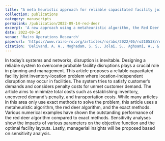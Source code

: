 ```yaml
---
title: "A meta heuristic approach for reliable capacitated facility joint inventory-location problem with round-trip transportation under imperfect information of disruption in a Fuzzy environment"
collection: publications
category: manuscripts
permalink: /publication/2022-09-14-red-deer
excerpt: 'A new approach using a metaheuristic algorithm, the Red Deer Algorithm, is proposed to tackle the complex facility joint inventory-location problem, outperforming traditional exact methods in minimizing total costs and satisfying customer demands amidst potential disruptions.'
date: 2022-09-14
venue: 'Rairo Operations Research'
paperurl: 'https://www.rairo-ro.org/articles/ro/abs/2022/05/ro210538/ro210538.html'
citation: 'Delivand, A. A., Moghadam, S. S., Jolai, S., Aghsami, A., & Jolai, F. (2022). A meta heuristic approach for reliable capacitated facility joint inventory-location problem with round-trip transportation under imperfect information of disruption in a Fuzzy environment. RAIRO-Operations Research, 56(5), 3311-3339.'
---
```


In today’s systems and networks, disruption is inevitable. Designing a reliable system to overcome probable facility disruptions plays a crucial role in planning and management. This article proposes a reliable capacitated facility joint inventory-location problem where location-independent disruption may occur in facilities. The system tries to satisfy customer’s demands and considers penalty costs for unmet customer demand. The article aims to minimize total costs such as establishing inventory, uncovered demand’s penalty, and transportation costs. While many articles in this area only use exact methods to solve the problem, this article uses a metaheuristic algorithm, the red deer algorithm, and the exact methods. Various numerical examples have shown the outstanding performance of the red deer algorithm compared to exact methods. Sensitivity analyses show the impacts of various parameters on the objective function and the optimal facility layouts. Lastly, managerial insights will be proposed based on sensitivity analysis.